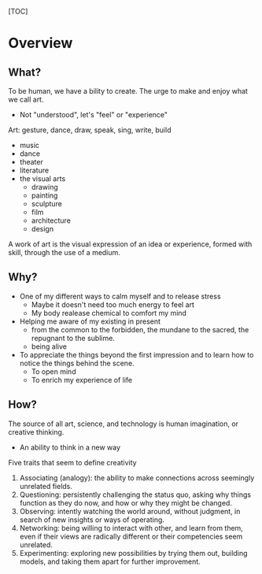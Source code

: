[TOC]

# Overview

## What?

To be human, we have a bility to create. The urge to make and enjoy what
we call art.
- Not "understood", let's "feel" or "experience"

Art: gesture, dance, draw, speak, sing, write, build
- music
- dance
- theater
- literature
- the visual arts
    + drawing
    + painting
    + sculpture
    + film
    + architecture
    + design

A work of art is the visual expression of an idea or experience, formed
with skill, through the use of a medium.

## Why?

- One of my different ways to calm myself and to release stress
    + Maybe it doesn't need too much energy to feel art
    + My body realease chemical to comfort my mind
- Helping me aware of my existing in present
    + from the common to the forbidden, the mundane to the sacred, the
      repugnant to the sublime.
    + being alive
- To appreciate the things beyond the first impression and to learn how
  to notice the things behind the scene.
    + To open mind
    + To enrich my experience of life

## How?

The source of all art, science, and technology is human imagination, or
creative thinking.
- An ability to think in a new way

Five traits that seem to define creativity
1. Associating (analogy): the ability to make connections across
   seemingly unrelated fields.
2. Questioning: persistently challenging the status quo, asking why
   things function as they do now, and how or why they might be changed.
3. Observing: intently watching the world around, without judgment, in
   search of new insights or ways of operating.
4. Networking: being willing to interact with other, and learn from
   them, even if their views are radically different or their
   competencies seem unrelated.
5. Experimenting: exploring new possibilities by trying them out,
   building models, and taking them apart for further improvement.
